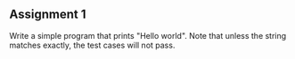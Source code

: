 ## Assignment 1
Write a simple program that prints "Hello world". Note that unless the string matches exactly, the test cases will not pass.
